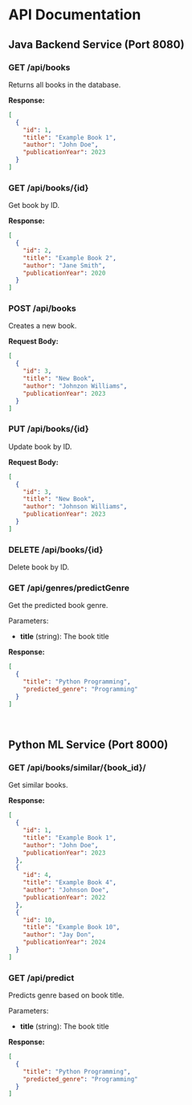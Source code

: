 # API Documentation

## Java Backend Service (Port 8080)

### GET /api/books
Returns all books in the database.

**Response:**
```json
[
  {
    "id": 1,
    "title": "Example Book 1",
    "author": "John Doe",
    "publicationYear": 2023
  }
]
```

### GET /api/books/{id}
Get book by ID.

**Response:**
```json
[
  {
    "id": 2,
    "title": "Example Book 2",
    "author": "Jane Smith",
    "publicationYear": 2020
  }
]
```

### POST /api/books
Creates a new book.

**Request Body:**
```json
[
  {
    "id": 3,
    "title": "New Book",
    "author": "Johnzon Williams",
    "publicationYear": 2023
  }
]
```

### PUT /api/books/{id}
Update book by ID.

**Request Body:**
```json
[
  {
    "id": 3,
    "title": "New Book",
    "author": "Johnson Williams",
    "publicationYear": 2023
  }
]
```

### DELETE /api/books/{id}
Delete book by ID.

### GET /api/genres/predictGenre
Get the predicted book genre.

Parameters:
- **title** (string): The book title

**Response:**
```json
[
  {
    "title": "Python Programming",
    "predicted_genre": "Programming"
  }
]
```

</br>

## Python ML Service (Port 8000)

### GET /api/books/similar/{book_id}/
Get similar books.

**Response:**
```json
[
  {
    "id": 1,
    "title": "Example Book 1",
    "author": "John Doe",
    "publicationYear": 2023
  },
  {
    "id": 4,
    "title": "Example Book 4",
    "author": "Johnson Doe",
    "publicationYear": 2022
  },
  {
    "id": 10,
    "title": "Example Book 10",
    "author": "Jay Don",
    "publicationYear": 2024
  }
]
```

### GET /api/predict
Predicts genre based on book title.

Parameters:
 - **title** (string): The book title

**Response:**
```json
[
  {
    "title": "Python Programming",
    "predicted_genre": "Programming"
  }
]
```
